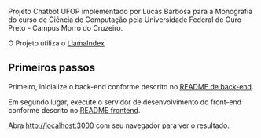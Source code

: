 Projeto Chatbot UFOP implementado por Lucas Barbosa para a Monografia do curso de Ciência de Computação pela Universidade Federal de Ouro Preto - Campus Morro do Cruzeiro.

O Projeto utiliza o [LlamaIndex](https://www.llamaindex.ai/) 

## Primeiros passos

Primeiro, inicialize o back-end conforme descrito no [README de back-end](./backend/README.md).

Em segundo lugar, execute o servidor de desenvolvimento do front-end conforme descrito no [README frontend](./frontend/README.md).

Abra [http://localhost:3000](http://localhost:3000) com seu navegador para ver o resultado.
